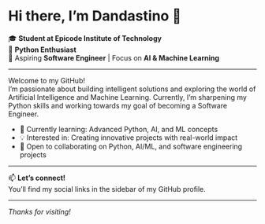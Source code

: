 # Hi there, I’m Dandastino 👋

🎓 **Student at Epicode Institute of Technology**  
🐍 **Python Enthusiast**  
🚀 Aspiring **Software Engineer** | Focus on **AI & Machine Learning**

---

Welcome to my GitHub!  
I’m passionate about building intelligent solutions and exploring the world of Artificial Intelligence and Machine Learning. Currently, I’m sharpening my Python skills and working towards my goal of becoming a Software Engineer.

- 🌱 Currently learning: Advanced Python, AI, and ML concepts
- 💡 Interested in: Creating innovative projects with real-world impact
- 🤝 Open to collaborating on Python, AI/ML, and software engineering projects

<!--
## Projects
Stay tuned for some awesome projects! I’ll be adding them here soon.
-->

---

📫 **Let’s connect!**  
You’ll find my social links in the sidebar of my GitHub profile.

---

*Thanks for visiting!*
